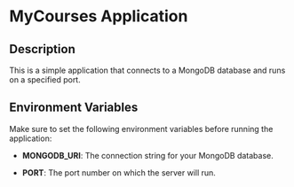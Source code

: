 # MyCourses Application

## Description
This is a simple application that connects to a MongoDB database and runs on a specified port.

## Environment Variables

Make sure to set the following environment variables before running the application:

- **MONGODB_URI**: The connection string for your MongoDB database.

- **PORT**: The port number on which the server will run.

